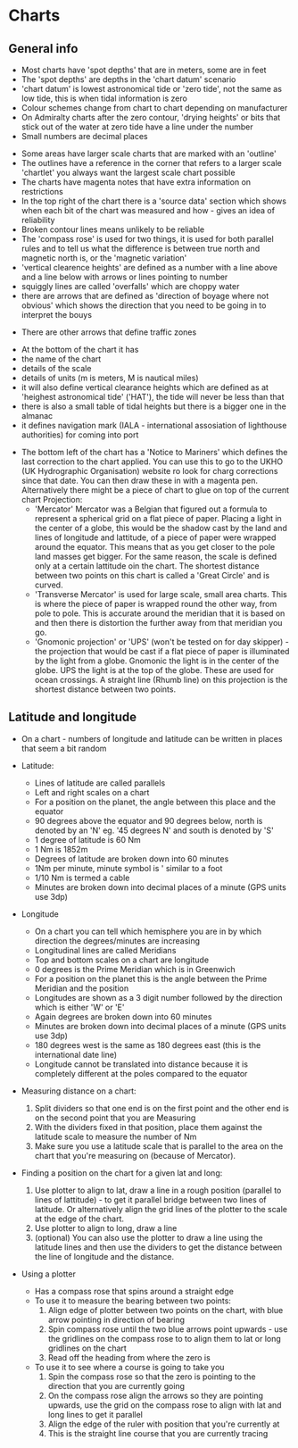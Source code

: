 # Charts

##  General info
* Most charts have 'spot depths' that are in meters, some are in feet
* The 'spot depths' are depths in the 'chart datum' scenario
* 'chart datum' is lowest astronomical tide or 'zero tide', not the same as low tide, this is when tidal information is zero
* Colour schemes change from chart to chart depending on manufacturer
* On Admiralty charts after the zero contour, 'drying heights' or bits that stick out of the water at zero tide have a line under the number
* Small numbers are decimal places
- Some areas have larger scale charts that are marked with an 'outline'
- The outlines have a reference in the corner that refers to a larger scale 'chartlet' you always want the largest scale chart possible
- The charts have magenta notes that have extra information on restrictions
- In the top right of the chart there is a 'source data' section which shows when each bit of the chart was measured and how - gives an idea of reliability
- Broken contour lines means unlikely to be reliable
- The 'compass rose' is used for two things, it is used for both parallel rules and to tell us what the difference is between true north and magnetic north is, or the 'magnetic variation'
- 'vertical clearence heights' are defined as a number with a line above and a line below with arrows or lines pointing to number
- squiggly lines are called 'overfalls' which are choppy water
- there are arrows that are defined as 'direction of boyage where not obvious' which shows the direction that you need to be going in to interpret the bouys
* There are other arrows that define traffic zones
- At the bottom of the chart it has
 - the name of the chart
 - details of the scale
 - details of units (m is meters, M is nautical miles)
 - it will also define vertical clearance heights which are defined as at 'heighest astronomical tide' ('HAT'), the tide will never be less than that
 - there is also a small table of tidal heights but there is a bigger one in the almanac
 - it defines navigation mark (IALA - international assosiation of lighthouse authorities) for coming into port
* The bottom left of the chart has a 'Notice to Mariners' which defines the last correction to the chart applied. You can use this to go to the UKHO (UK Hydrographic Organisation) website ro look for charg corrections since that date. You can then draw these in with a magenta pen. Alternatively there might be a piece of chart to glue on top of the current chart
 Projection:
  - 'Mercator' Mercator was a Belgian that figured out a formula to represent a spherical grid on a flat piece of paper. Placing a light in the center of a globe, this would be the shadow cast by the land and lines of longitude and lattitude, of a piece of paper were wrapped around the equator. This means that as you get closer to the pole land masses get bigger. For the same reason, the scale is defined only at a certain lattitude oin the chart. The shortest distance between two points on this chart is called a 'Great Circle' and is curved.
  - 'Transverse Mercator' is used for large scale, small area charts. This is where the piece of paper is wrapped round the other way, from pole to pole. This is accurate around the meridian that it is based on and then there is distortion the further away from that meridian you go.
  - 'Gnomonic projection' or 'UPS' (won't be tested on for day skipper) - the projection that would be cast if a flat piece of paper is illuminated by the light from a globe. Gnomonic the light is in the center of the globe. UPS the light is at the top of the globe. These are used for ocean crossings. A straight line (Rhumb line) on this projection is the shortest distance between two points.

## Latitude and longitude
* On a chart - numbers of longitude and latitude can be written in places that seem a bit random

* Latitude:
  - Lines of latitude are called parallels
  - Left and right scales on a chart
  - For a position on the planet, the angle between this place and the equator
  - 90 degrees above the equator and 90 degrees below, north is denoted by an 'N' eg. '45 degrees N' and south is denoted by 'S'
  - 1 degree of latitude is 60 Nm
  - 1 Nm is 1852m
  - Degrees of latitude are broken down into 60 minutes
  - 1Nm per minute, minute symbol is ' similar to a foot
  - 1/10 Nm is termed a cable
  - Minutes are broken down into decimal places of a minute (GPS units use 3dp)
* Longitude
  - On a chart you can tell which hemisphere you are in by which direction the degrees/minutes are increasing
  - Longitudinal lines are called Meridians
  - Top and bottom scales on a chart are longitude
  - 0 degrees is the Prime Meridian which is in Greenwich
  - For a position on the planet this is the angle between the Prime Meridian and the position
  - Longitudes are shown as a 3 digit number followed by the direction which is either 'W' or 'E'
  - Again degrees are broken down into 60 minutes
  - Minutes are broken down into decimal places of a minute (GPS units use 3dp)
  - 180 degrees west is the same as 180 degrees east (this is the international date line)
  - Longitude cannot be translated into distance because it is completely different at the poles compared to the equator
* Measuring distance on a chart:
  1. Split dividers so that one end is on the first point and the other end is on the second point that you are Measuring
  2. With the dividers fixed in that position, place them against the latitude scale to measure the number of Nm
  3. Make sure you use a latitude scale that is parallel to the area on the chart that you're measuring on (because of Mercator).
* Finding a position on the chart for a given lat and long:
  1. Use plotter to align to lat, draw a line in a rough position (parallel to lines of lattitude) - to get it parallel bridge between two lines of latitude. Or alternatively align the grid lines of the plotter to the scale at the edge of the chart.
  2. Use plotter to align to long, draw a line
  3. (optional) You can also use the plotter to draw a line using the latitude lines and then use the dividers to get the distance between the line of longitude and the distance.
* Using a plotter
  - Has a compass rose that spins around a straight edge
  - To use it to measure the bearing between two points:
    1. Align edge of plotter between two points on the chart, with blue arrow pointing in direction of bearing
    2. Spin compass rose until the two blue arrows point upwards - use the gridlines on the compass rose to to align them to lat or long gridlines on the chart
    3. Read off the heading from where the zero is
  - To use it to see where a course is going to take you
    1. Spin the compass rose so that the zero is pointing to the direction that you are currently going
    2. On the compass rose align the arrows so they are pointing upwards, use the grid on the compass rose to align with lat and long lines to get it parallel
    3. Align the edge of the ruler with position that you're currently at
    4. This is the straight line course that you are currently tracing
